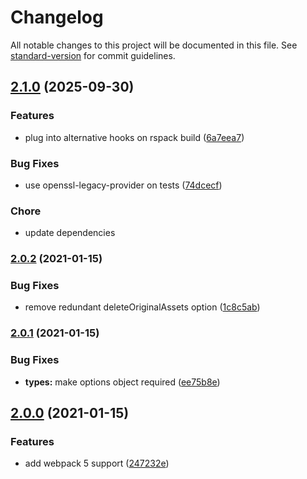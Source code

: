 # Changelog

All notable changes to this project will be documented in this file. See [standard-version](https://github.com/conventional-changelog/standard-version) for commit guidelines.

## [2.1.0](https://github.com/dromru/encoding-plugin/compare/v2.0.2...v2.1.0) (2025-09-30)


### Features

* plug into alternative hooks on rspack build ([6a7eea7](https://github.com/dromru/encoding-plugin/commit/6a7eea7ea62206cedc3db551c7dbe8d776f4eca2))


### Bug Fixes

* use openssl-legacy-provider on tests ([74dcecf](https://github.com/dromru/encoding-plugin/commit/74dcecff9b2edbe1efb9b8342f4cc668940ac84e))


### Chore

* update dependencies

### [2.0.2](https://github.com/dromru/encoding-plugin/compare/v2.0.1...v2.0.2) (2021-01-15)


### Bug Fixes

* remove redundant deleteOriginalAssets option ([1c8c5ab](https://github.com/dromru/encoding-plugin/commit/1c8c5abd058a5aec935b743a4508775cc85c5d66))

### [2.0.1](https://github.com/dromru/encoding-plugin/compare/v2.0.0...v2.0.1) (2021-01-15)


### Bug Fixes

* **types:** make options object required ([ee75b8e](https://github.com/dromru/encoding-plugin/commit/ee75b8e13a92b72b219f5c618174b495d3dd44c8))

## [2.0.0](https://github.com/dromru/encoding-plugin/compare/v1.2.0...v2.0.0) (2021-01-15)


### Features

* add webpack 5 support ([247232e](https://github.com/dromru/encoding-plugin/commit/247232ec722628a68f7bd60cb3991b03de0d8dce))
